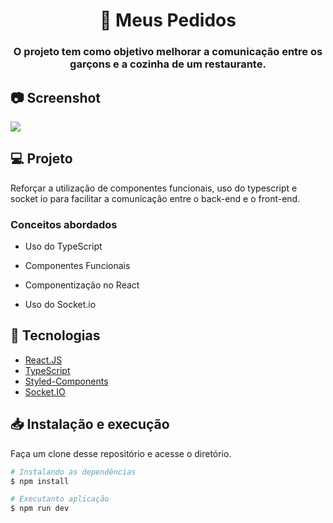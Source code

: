 <h1 align="center">🍔 Meus Pedidos</h1>

<h3 align="center">
  O projeto tem como objetivo melhorar a comunicação entre os garçons e a cozinha de um restaurante.
</h3>

## 📷 Screenshot
<img src="https://github-production-user-asset-6210df.s3.amazonaws.com/46418534/251796662-55531ed2-d16c-44fe-b73a-9695dd9c3a5f.png" />

## 💻 Projeto

Reforçar a utilização de componentes funcionais, uso do typescript e socket io para facilitar a comunicação entre o back-end e o front-end.

### Conceitos abordados

- Uso do TypeScript

- Componentes Funcionais

- Componentização no React

- Uso do Socket.io

## 🔧 Tecnologias

-  [React.JS](https://reactjs.org/)
-  [TypeScript](https://www.typescriptlang.org/)
-  [Styled-Components](https://styled-components.com/)
-  [Socket.IO](https://socket.io/)

## 📥 Instalação e execução

Faça um clone desse repositório e acesse o diretório.

```bash
# Instalando as dependências
$ npm install

# Executanto aplicação
$ npm run dev
```
